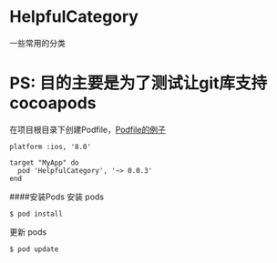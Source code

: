 # HelpfulCategory
一些常用的分类
# PS: 目的主要是为了测试让git库支持cocoapods

在项目根目录下创建Podfile，[Podfile的例子](http://guides.cocoapods.org/syntax/podfile.html#podfile)

```
platform :ios, '8.0'
 
target "MyApp" do
  pod 'HelpfulCategory', '~> 0.0.3'
end
```
####安装Pods
安装 pods

```
$ pod install
```
更新 pods

```
$ pod update
```
